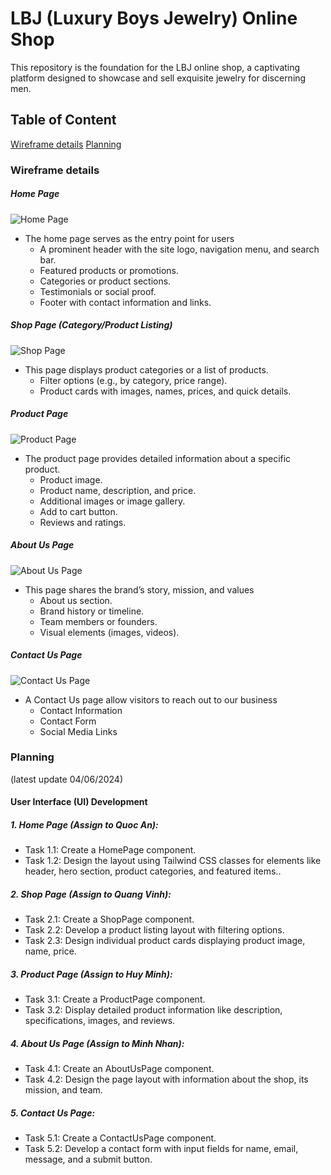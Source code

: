 # LBJ (Luxury Boys Jewelry) Online Shop

This repository is the foundation for the LBJ online shop, a captivating platform designed to showcase and sell exquisite jewelry for discerning men.

## Table of Content
[Wireframe details](#Wireframe-details)
[Planning](#Planning)

### Wireframe details

##### Home Page

![Home Page](content/wireFrame/homePage.jpg)

- The home page serves as the entry point for users
  - A prominent header with the site logo, navigation menu, and search bar.
  - Featured products or promotions.
  - Categories or product sections.
  - Testimonials or social proof.
  - Footer with contact information and links.
  
##### Shop Page (Category/Product Listing)

![Shop Page](content/wireFrame/shopPage.jpg)
- This page displays product categories or a list of products.
  - Filter options (e.g., by category, price range).
  - Product cards with images, names, prices, and quick details.

##### Product Page

![Product Page](content/wireFrame/productPage.jpg)

- The product page provides detailed information about a specific product. 
  - Product image.
  - Product name, description, and price.
  - Additional images or image gallery.
  - Add to cart button.
  - Reviews and ratings.

##### About Us Page

![About Us Page](content/wireFrame/aboutUsPage.jpg)

- This page shares the brand’s story, mission, and values
  - About us section.
  - Brand history or timeline.
  - Team members or founders.
  - Visual elements (images, videos).

##### Contact Us Page

![Contact Us Page](content/wireFrame/contactUsPage.jpg)

- A Contact Us page allow visitors to reach out to our business
    - Contact Information
    - Contact Form
    - Social Media Links

### Planning 
(latest update 04/06/2024)

#### User Interface (UI) Development

##### 1. Home Page (Assign to Quoc An):

* Task 1.1: Create a HomePage component.
* Task 1.2: Design the layout using Tailwind CSS classes for elements like header, hero section, product categories, and featured items..

##### 2. Shop Page (Assign to Quang Vinh):

* Task 2.1: Create a ShopPage component.
* Task 2.2: Develop a product listing layout with filtering options.
* Task 2.3: Design individual product cards displaying product image, name, price.

##### 3. Product Page (Assign to Huy Minh):

* Task 3.1: Create a ProductPage component.
* Task 3.2: Display detailed product information like description, specifications, images, and reviews.

##### 4. About Us Page (Assign to Minh Nhan):

* Task 4.1: Create an AboutUsPage component.
* Task 4.2: Design the page layout with information about the shop, its mission, and team.

##### 5. Contact Us Page:

* Task 5.1: Create a ContactUsPage component.
* Task 5.2: Develop a contact form with input fields for name, email, message, and a submit button.